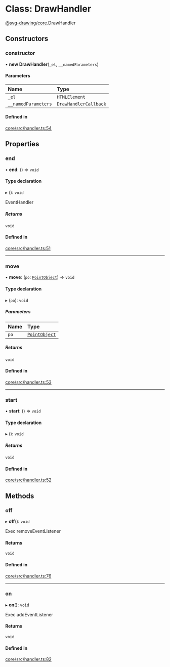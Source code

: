 # Class: DrawHandler

[@svg-drawing/core](../../modules/svg_drawing_core.md).DrawHandler

## Constructors

### constructor

• **new DrawHandler**(`_el`, `__namedParameters`)

#### Parameters

| Name | Type |
| :------ | :------ |
| `_el` | `HTMLElement` |
| `__namedParameters` | [`DrawHandlerCallback`](../../modules/svg_drawing_core.md#drawhandlercallback) |

#### Defined in

[core/src/handler.ts:54](https://github.com/kmkzt/svg-drawing/blob/c168ec0/packages/core/src/handler.ts#L54)

## Properties

### end

• **end**: () => `void`

#### Type declaration

▸ (): `void`

EventHandler

##### Returns

`void`

#### Defined in

[core/src/handler.ts:51](https://github.com/kmkzt/svg-drawing/blob/c168ec0/packages/core/src/handler.ts#L51)

___

### move

• **move**: (`po`: [`PointObject`](../../modules/svg_drawing_core.md#pointobject)) => `void`

#### Type declaration

▸ (`po`): `void`

##### Parameters

| Name | Type |
| :------ | :------ |
| `po` | [`PointObject`](../../modules/svg_drawing_core.md#pointobject) |

##### Returns

`void`

#### Defined in

[core/src/handler.ts:53](https://github.com/kmkzt/svg-drawing/blob/c168ec0/packages/core/src/handler.ts#L53)

___

### start

• **start**: () => `void`

#### Type declaration

▸ (): `void`

##### Returns

`void`

#### Defined in

[core/src/handler.ts:52](https://github.com/kmkzt/svg-drawing/blob/c168ec0/packages/core/src/handler.ts#L52)

## Methods

### off

▸ **off**(): `void`

Exec removeEventListener

#### Returns

`void`

#### Defined in

[core/src/handler.ts:76](https://github.com/kmkzt/svg-drawing/blob/c168ec0/packages/core/src/handler.ts#L76)

___

### on

▸ **on**(): `void`

Exec addEventListener

#### Returns

`void`

#### Defined in

[core/src/handler.ts:82](https://github.com/kmkzt/svg-drawing/blob/c168ec0/packages/core/src/handler.ts#L82)
